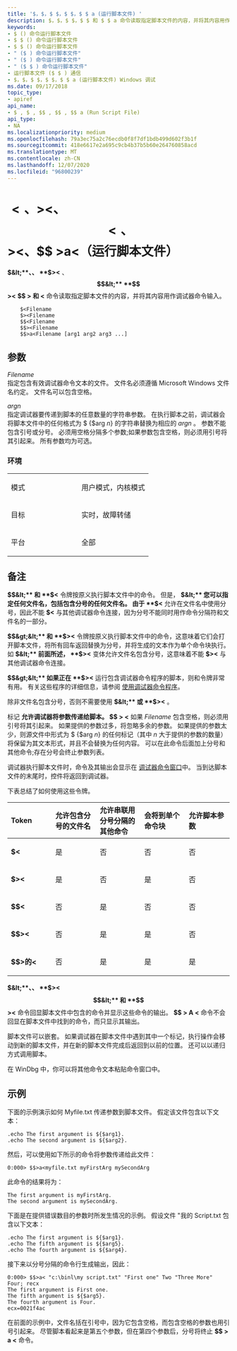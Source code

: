 ```yaml
---
title: '$，$，$ $，$ $，$ $ a (运行脚本文件) '
description: $，$，$ $，$ $ 和 $ $ a 命令读取指定脚本文件的内容，并将其内容用作调试器命令输入。
keywords:
- $ () 命令运行脚本文件
- $ $ () 命令运行脚本文件
- $ $ () 命令运行脚本文件
- " ($ ) 命令运行脚本文件"
- " ($ ) 命令运行脚本文件"
- " ($ $ ) 命令运行脚本文件"
- 运行脚本文件 ($ $ ) 通信
- $，$，$ $，$ $，$ $ a (运行脚本文件) Windows 调试
ms.date: 09/17/2018
topic_type:
- apiref
api_name:
- $ , $ , $$ , $$ , $$ a (Run Script File)
api_type:
- NA
ms.localizationpriority: medium
ms.openlocfilehash: 79a3ec75a2c76ecdb0f8f7df1bdb499d602f3b1f
ms.sourcegitcommit: 418e6617e2a695c9cb4b37b5b60e264760858acd
ms.translationtype: MT
ms.contentlocale: zh-CN
ms.lasthandoff: 12/07/2020
ms.locfileid: "96800239"
---
```

# <a name="-----a-run-script-file"></a>$<、$><、$$<、$$><、$$ >a<（运行脚本文件）


**$&lt;**、、 **$&gt;&lt;** 、 **$$&lt;** **$$&gt;&lt;** **$$ &gt; 和 &lt;** 命令读取指定脚本文件的内容，并将其内容用作调试器命令输入。

```dbgcmd
    $<Filename 
    $><Filename 
    $$<Filename 
    $$><Filename 
    $$>a<Filename [arg1 arg2 arg3 ...] 
```

## <a name="span-idddk_cmd_run_script_file_dbgspanspan-idddk_cmd_run_script_file_dbgspanparameters"></a><span id="ddk_cmd_run_script_file_dbg"></span><span id="DDK_CMD_RUN_SCRIPT_FILE_DBG"></span>参数


<span id="_______Filename______"></span><span id="_______filename______"></span><span id="_______FILENAME______"></span>*Filename*   
指定包含有效调试器命令文本的文件。 文件名必须遵循 Microsoft Windows 文件名约定。 文件名可以包含空格。

<span id="_______argn______"></span><span id="_______ARGN______"></span>*argn*   
指定调试器要传递到脚本的任意数量的字符串参数。 在执行脚本之前，调试器会将脚本文件中的任何格式为 $ {$arg *n*} 的字符串替换为相应的 *argn* 。 参数不能包含引号或分号。 必须用空格分隔多个参数;如果参数包含空格，则必须用引号将其引起来。 所有参数均为可选。

### <a name="span-idenvironmentspanspan-idenvironmentspanspan-idenvironmentspanenvironment"></a><span id="Environment"></span><span id="environment"></span><span id="ENVIRONMENT"></span>环境

<table>
<colgroup>
<col width="50%" />
<col width="50%" />
</colgroup>
<tbody>
<tr class="odd">
<td align="left"><p>模式</p></td>
<td align="left"><p>用户模式，内核模式</p></td>
</tr>
<tr class="even">
<td align="left"><p>目标</p></td>
<td align="left"><p>实时，故障转储</p></td>
</tr>
<tr class="odd">
<td align="left"><p>平台</p></td>
<td align="left"><p>全部</p></td>
</tr>
</tbody>
</table>

 

<a name="remarks"></a>备注
-------

**$$&lt;** 和 **$&lt;** 令牌按原义执行脚本文件中的命令。 但是， **$&lt;** 您可以指定任何文件名，包括包含分号的任何文件名。 由于 **$&lt;** 允许在文件名中使用分号，因此不能 **$&lt;** 与其他调试器命令连接，因为分号不能同时用作命令分隔符和文件名的一部分。

**$$&gt;&lt;** 和 **$&gt;&lt;** 令牌按原义执行脚本文件中的命令，这意味着它们会打开脚本文件，将所有回车返回替换为分号，并将生成的文本作为单个命令块执行。 如 **$&lt;** 前面所述， **$&gt;&lt;** 变体允许文件名包含分号，这意味着不能 **$&gt;&lt;** 与其他调试器命令连接。

**$$&gt;&lt;** 如果正在 **$&gt;&lt;** 运行包含调试器命令程序的脚本，则和令牌非常有用。 有关这些程序的详细信息，请参阅 [使用调试器命令程序](using-debugger-command-programs.md)。

除非文件名包含分号，否则不需要使用 **$&lt;** 或 **$&gt;&lt;** 。

标记 **允许调试器将参数传递给脚本。 $$ &gt; &lt;** 如果 *Filename* 包含空格，则必须用引号将其引起来。 如果提供的参数过多，将忽略多余的参数。 如果提供的参数太少，则源文件中形式为 $ {$arg *n*} 的任何标记（其中 *n* 大于提供的参数的数量）将保留为其文本形式，并且不会替换为任何内容。 可以在此命令后面加上分号和其他命令;存在分号会终止参数列表。

调试器执行脚本文件时，命令及其输出会显示在 [调试器命令窗口](debugger-command-window.md)中。 当到达脚本文件的末尾时，控件将返回到调试器。

下表总结了如何使用这些令牌。

<table>
<colgroup>
<col width="20%" />
<col width="20%" />
<col width="20%" />
<col width="20%" />
<col width="20%" />
</colgroup>
<thead>
<tr class="header">
<th align="left">Token</th>
<th align="left">允许包含分号的文件名</th>
<th align="left">允许串联用分号分隔的其他命令</th>
<th align="left">会将到单个命令块</th>
<th align="left">允许脚本参数</th>
</tr>
</thead>
<tbody>
<tr class="odd">
<td align="left"><p><strong>$&lt;</strong></p></td>
<td align="left"><p>是</p></td>
<td align="left"><p>否</p></td>
<td align="left"><p>否</p></td>
<td align="left"><p>否</p></td>
</tr>
<tr class="even">
<td align="left"><p><strong>$&gt;&lt;</strong></p></td>
<td align="left"><p>是</p></td>
<td align="left"><p>否</p></td>
<td align="left"><p>是</p></td>
<td align="left"><p>否</p></td>
</tr>
<tr class="odd">
<td align="left"><p><strong>$$&lt;</strong></p></td>
<td align="left"><p>否</p></td>
<td align="left"><p>是</p></td>
<td align="left"><p>否</p></td>
<td align="left"><p>否</p></td>
</tr>
<tr class="even">
<td align="left"><p><strong>$$&gt;&lt;</strong></p></td>
<td align="left"><p>否</p></td>
<td align="left"><p>是</p></td>
<td align="left"><p>是</p></td>
<td align="left"><p>否</p></td>
</tr>
<tr class="odd">
<td align="left"><p><strong>$$&gt;的&lt;</strong></p></td>
<td align="left"><p>否</p></td>
<td align="left"><p>是</p></td>
<td align="left"><p>是</p></td>
<td align="left"><p>是</p></td>
</tr>
</tbody>
</table>

 

**$&lt;**、、 **$&gt;&lt;** **$$&lt;** 和 **$$&gt;&lt;** 命令回显脚本文件中包含的命令并显示这些命令的输出。 **$$ &gt; A &lt;** 命令不会回显在脚本文件中找到的命令，而只显示其输出。

脚本文件可以嵌套。 如果调试器在脚本文件中遇到其中一个标记，执行操作会移动到新的脚本文件，并在新的脚本文件完成后返回到以前的位置。 还可以以递归方式调用脚本。

在 WinDbg 中，你可以将其他命令文本粘贴命令窗口中。

<a name="examples"></a>示例
--------

下面的示例演示如何 Myfile.txt 传递参数到脚本文件。 假定该文件包含以下文本：

```console
.echo The first argument is ${$arg1}.
.echo The second argument is ${$arg2}.
```

然后，可以使用如下所示的命令将参数传递给此文件：

```console
0:000> $$>a<myfile.txt myFirstArg mySecondArg 
```

此命令的结果将为：

```console
The first argument is myFirstArg.
The second argument is mySecondArg.
```

下面是在提供错误数目的参数时所发生情况的示例。 假设文件 "我的 Script.txt 包含以下文本：

```console
.echo The first argument is ${$arg1}.
.echo The fifth argument is ${$arg5}.
.echo The fourth argument is ${$arg4}.
```

接下来以分号分隔的命令行生成输出，因此：

```console
0:000> $$>a< "c:\binl\my script.txt" "First one" Two "Three More" Four; recx 
The first argument is First one.
The fifth argument is ${$arg5}.
The fourth argument is Four.
ecx=0021f4ac
```

在前面的示例中，文件名括在引号中，因为它包含空格，而包含空格的参数也用引号引起来。 尽管脚本看起来是第五个参数，但在第四个参数后，分号将终止 **$$ &gt; a &lt;** 命令。

 


